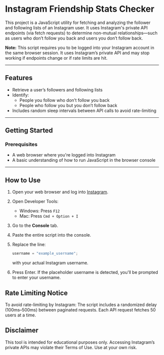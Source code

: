 # Instagram Friendship Stats Checker

This project is a JavaScript utility for fetching and analyzing the follower and following lists of an Instagram user. It uses Instagram's private API endpoints (via fetch requests) to determine non-mutual relationships—such as users who don’t follow you back and users you don’t follow back.

**Note:** This script requires you to be logged into your Instagram account in the same browser session. It uses Instagram’s private API and may stop working if endpoints change or if rate limits are hit.

---

## Features

- Retrieve a user’s followers and following lists
- Identify:
  - People you follow who don’t follow you back
  - People who follow you but you don’t follow back
- Includes random sleep intervals between API calls to avoid rate-limiting

---

## Getting Started

### Prerequisites

- A web browser where you're logged into Instagram
- A basic understanding of how to run JavaScript in the browser console

---

## How to Use

1. Open your web browser and log into [Instagram](https://instagram.com).
2. Open Developer Tools:
   - Windows: Press `F12`
   - Mac: Press `Cmd + Option + I`
3. Go to the **Console** tab.
4. Paste the entire script into the console.
5. Replace the line:

   ```js
   username = "example_username";
   ```
   with your actual Instagram username.
6. Press Enter. If the placeholder username is detected, you'll be prompted to enter your username.

## Rate Limiting Notice
To avoid rate-limiting by Instagram:
The script includes a randomized delay (100ms–500ms) between paginated requests.
Each API request fetches 50 users at a time.

## Disclaimer
This tool is intended for educational purposes only. Accessing Instagram’s private APIs may violate their Terms of Use. Use at your own risk.


